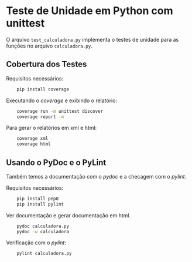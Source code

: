 # Teste de Unidade em Python com unittest

O arquivo `test_calculadora.py` implementa o testes de unidade para as funções no arquivo `calculadora.py`.

## Cobertura dos Testes

Requisitos necessários:

```bash
    pip install coverage
```

Executando o *coverage* e exibindo o relatório:

```bash
    coverage run -m unittest discover
    coverage report -m
```

Para gerar o relatórios em xml e html:

```bash
    coverage xml
    coverage html
```

## Usando o PyDoc e o PyLint

Também temos a documentação com o *pydoc* e a checagem com o *pylint*.

Requisitos necessários:

```bash
    pip install pep8
    pip install pylint
```

Ver documentação e gerar documentação em html.

```bash
    pydoc calculadora.py
    pydoc -w calculadora
```

Verificação com o *pylint*:

```bash
    pylint calculadora.py
```
